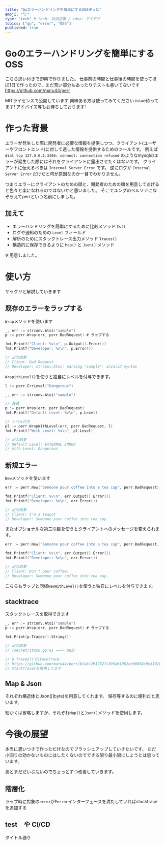 ```yaml
---
title: "Goエラーハンドリングを簡単にするOSS作った"
emoji: "𓅟"
type: "tech" # tech: 技術記事 / idea: アイデア
topics: ["go", "error", "OSS"]
published: true
---
```


# Goのエラーハンドリングを簡単にするOSS

こちら思い付きで即興で作りました。
仕事前の時間と仕事後の時間を使ってほぼ1日で作ったので、まだ荒い部分もあったりテストも書いてないです
https://github.com/maru44/perr

MITライセンスで公開しています
興味ある方は使ってみてください
issue待ってます!
アドバイス等もお待ちしております!

# 作った背景

エラーが発生した際に開発者に必要な情報を提供しつつ、クライアント(ユーザーやフロントエンド)に対して適した情報を提供するためのツールです。
例えば `dial tcp 127.0.0.1:3306: connect: connection refused` のようなmysqlのエラーが発生した際にはそれをクライアントに露出させたくはないです。
クライアントに伝えるべきは `Internal Server Error` です。
逆にログが `Internal Server Error` だけだと何が原因なのか一目でわかりません。

つまりエラーにクライアントのための顔と、開発者のための顔を用意してあげると色々と楽になれるのではないかと思いました。
そこでユングのペルソナになぞらえてperrという名前にしました。

## 加えて

- エラーハンドリングを簡単にするために比較メソッド `Is()`
- ログや通知のための `Level` フィールド
- 解析のためにスタックトレース出力メソッド `Traces()`
- 構造的に保存できるように `Map()` と `Json()` メソッド

を用意しました。

# 使い方

ザックリと解説していきます

## 既存のエラーをラップする

`Wrap`メソッドを使います
```go:wrap.go
_, err := strconv.Atoi("sample")
p := perr.Wrap(err, perr.BadRequest) # ラップする

fmt.Printf("Client: %v\n", p.Output().Error())
fmt.Printf("Developer: %v\n", p.Error())

// 出力結果
// Client: Bad Request
// Developer: strconv.Atoi: parsing "sample": invalid syntax
```

`WrapithLevel()`を使うと独自にレベルを付与できます。

```go:withlevel.go
l := perr.ErrLevel("Dangerous")

_, err := strconv.Atoi("sample")

// 普通
p := perr.Wrap(err, perr.BadRequest)
fmt.Printf("Default Level: %v\n", p.Level)

// レベル付与
pl := perr.WrapWithLevel(err, perr.BadRequest, l)
fmt.Printf("With Level: %v\n", pl.Level)

// 出力結果
// Default Level: EXTERNAL ERROR
// With Level: Dangerous
```

## 新規エラー
`New`メソッドを使います
```go:new.go
err := perr.New("Someone pour coffee into a tea cup", perr.BadRequest)

fmt.Printf("Client: %v\n", err.Output().Error())
fmt.Printf("Developer: %v\n", err.Error())

// 出力結果
// Client: I'm a teapot
// Developer: Someone pour coffee into tea cup.
```

またオプショナルな第三引数を使うとクライアントへのメッセージを変えられます。
```go:new2.go
err := perr.New("Someone pour coffee into a tea cup", perr.BadRequest, "Don't pour coffee!")

fmt.Printf("Client: %v\n", err.Output().Error())
fmt.Printf("Developer: %v\n", err.Error())

// 出力結果
// Client: Don't pour coffee!
// Developer: Someone pour coffee into tea cup.
```

こちらもラップと同様`NewWithLevel()`を使うと独自にレベルを付与できます。

## stacktrace
スタックトレースを取得できます
```go:stack.go
_, err := strconv.Atoi("sample")
p := perr.Wrap(err, perr.BadRequest) # ラップする

fmt.Print(p.Traces().String())

// 出力結果
// /secret/stack.go:81 ===> main

// p.Traces()でStackTrace
// https://github.com/maru44/perr/blob/2917527c396a91062ee90858e9e3101890ee7507/stack.go#L15
// StackTracesを取得してます
```

## Map & Json

それぞれ構造体とJson([]byte)を用意してくれます。
保存等するのに便利だと思います。

細かくは省略しますが、それぞれ`Map()`と`Json()`メソッドを使用します。

# 今後の展望

本当に思いつきで作っただけなのでブラッシュアップしていきたいです。
ただ小回りの効かないものにはしたくないのでできる限り最小限にしようとは思っています。

あとまだだいぶ荒いのでちょっとずつ改善していきます。

## 階層化
ラップ時に対象の`error`が`Perror`インターフェースを満たしていればstacktraceを追加する

## test　や CI/CD
タイトル通り
